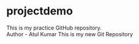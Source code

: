 # projectdemo
This is my practice GitHub repository.
<br>
Author - Atul Kumar
<pr>
This is my new Git Repository
